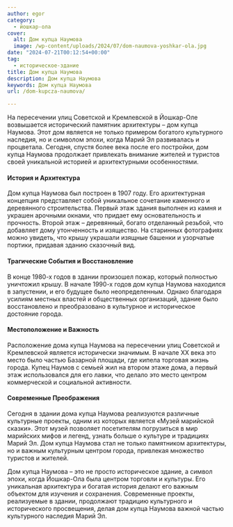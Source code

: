 ```yaml
---
author: egor
category:
  - йошкар-ола
cover:
  alt: Дом купца Наумова
  image: /wp-content/uploads/2024/07/dom-naumova-yoshkar-ola.jpg
date: "2024-07-21T00:12:54+00:00"
tag:
  - историческое-здание
title: Дом купца Наумова
description: Дом купца Наумова
keywords: Дом купца Наумова
url: /dom-kupcza-naumova/

---
```

На пересечении улиц Советской и Кремлевской в Йошкар-Оле возвышается исторический памятник архитектуры – дом купца Наумова. Этот дом является не только примером богатого культурного наследия, но и символом эпохи, когда Марий Эл развивалась и процветала. Сегодня, спустя более века после его постройки, дом купца Наумова продолжает привлекать внимание жителей и туристов своей уникальной историей и архитектурными особенностями.

#### История и Архитектура

Дом купца Наумова был построен в 1907 году. Его архитектурная концепция представляет собой уникальное сочетание каменного и деревянного строительства. Первый этаж здания выполнен из камня и украшен арочными окнами, что придает ему основательность и прочность. Второй этаж – деревянный, богато отделанный резьбой, что добавляет дому утонченность и изящество. На старинных фотографиях можно увидеть, что крышу украшали изящные башенки и узорчатые портики, придавая зданию сказочный вид.

#### Трагические События и Восстановление

В конце 1980-х годов в здании произошел пожар, который полностью уничтожил крышу. В начале 1990-х годов дом купца Наумова находился в запустении, и его будущее было неопределенным. Однако благодаря усилиям местных властей и общественных организаций, здание было восстановлено и преобразовано в культурное и историческое достояние города.

#### Местоположение и Важность

Расположение дома купца Наумова на пересечении улиц Советской и Кремлевской является исторически значимым. В начале XX века это место было частью Базарной площади, где кипела торговая жизнь города. Купец Наумов с семьей жил на втором этаже дома, а первый этаж использовался для его лавки, что делало это место центром коммерческой и социальной активности.

#### Современные Преображения

Сегодня в здании дома купца Наумова реализуются различные культурные проекты, одним из которых является «Музей марийской сказки». Этот музей позволяет посетителям погрузиться в мир марийских мифов и легенд, узнать больше о культуре и традициях Марий Эл. Дом купца Наумова стал не только памятником архитектуры, но и важным культурным центром города, привлекая множество туристов и жителей.

Дом купца Наумова – это не просто историческое здание, а символ эпохи, когда Йошкар-Ола была центром торговли и культуры. Его уникальная архитектура и богатая история делают его важным объектом для изучения и сохранения. Современные проекты, реализуемые в здании, продолжают традицию культурного и исторического просвещения, делая дом купца Наумова важной частью культурного наследия Марий Эл.
